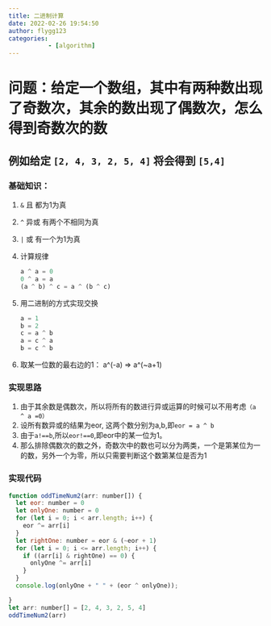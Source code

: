 ```yaml
---
title: 二进制计算
date: 2022-02-26 19:54:50
author: flygg123
categories: 
           - [algorithm]
---
```


# 问题：给定一个数组，其中有两种数出现了奇数次，其余的数出现了偶数次，怎么得到奇数次的数

## 例如给定 `[2, 4, 3, 2, 5, 4]` 将会得到 `[5,4]`

### 基础知识：

1. `&` 且 都为1为真
2. `^` 异或 有两个不相同为真 
3. `|` 或 有一个为1为真
4. 计算规律
    ```javascript
    a ^ a = 0
    0 ^ a = a
    (a ^ b) ^ c = a ^ (b ^ c)
    ``` 
5. 用二进制的方式实现交换

    ```javascript
    a = 1
    b = 2
    c = a ^ b
    a = c ^ a
    b = c ^ b
    ```
6. 取某一位数的最右边的1： a^(-a) => a^(~a+1)
### 实现思路
1. 由于其余数是偶数次，所以将所有的数进行异或运算的时候可以不用考虑`（a ^ a =0）`
2. 设所有数异或的结果为eor, 这两个数分别为a,b,即`eor = a ^ b`
3. 由于`a!==b`,所以`eor!==0`,即eor中的某一位为1。
4. 那么排除偶数次的数之外，奇数次中的数也可以分为两类，一个是第某位为一的数，另外一个为零，所以只需要判断这个数第某位是否为1

### 实现代码

```javascript
function oddTimeNum2(arr: number[]) {
  let eor: number = 0
  let onlyOne: number = 0
  for (let i = 0; i < arr.length; i++) {
    eor ^= arr[i]
  }
  let rightOne: number = eor & (~eor + 1)
  for (let i = 0; i <= arr.length; i++) {
    if ((arr[i] & rightOne) == 0) {
      onlyOne ^= arr[i]
    }
  }
  console.log(onlyOne + " " + (eor ^ onlyOne));

}
let arr: number[] = [2, 4, 3, 2, 5, 4]
oddTimeNum2(arr)

```





